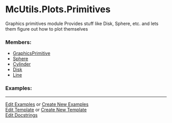 # <a id="McUtils.Plots.Primitives">McUtils.Plots.Primitives</a>
    
Graphics primitives module
Provides stuff like Disk, Sphere, etc. and lets them figure out how to plot themselves

### Members:

  - [GraphicsPrimitive](Primitives/GraphicsPrimitive.md)
  - [Sphere](Primitives/Sphere.md)
  - [Cylinder](Primitives/Cylinder.md)
  - [Disk](Primitives/Disk.md)
  - [Line](Primitives/Line.md)

### Examples:



___

[Edit Examples](https://github.com/McCoyGroup/References/edit/gh-pages/Documentation/examples/McUtils/Plots/Primitives.md) or 
[Create New Examples](https://github.com/McCoyGroup/References/new/gh-pages/?filename=Documentation/examples/McUtils/Plots/Primitives.md) <br/>
[Edit Template](https://github.com/McCoyGroup/References/edit/gh-pages/Documentation/templates/McUtils/Plots/Primitives.md) or 
[Create New Template](https://github.com/McCoyGroup/References/new/gh-pages/?filename=Documentation/templates/McUtils/Plots/Primitives.md) <br/>
[Edit Docstrings](https://github.com/McCoyGroup/McUtils/edit/master/Plots/Primitives/__init__.py?message=Update%20Docs)